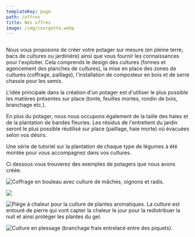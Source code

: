 ```yaml
---
templateKey: page
path: /offres
title: Nos offres
image: /img/courgette.webp
---
```

![]()

Nous vous proposons de créer votre  potager sur mesure (en pleine terre, bacs de cultures ou jardinière) ainsi que vous fournir les connaissances pour l'exploiter. Cela comprends le design des cultures (formes et agencement des planches de cultures), la mise en place des zones de cultures (coffrage, paillage), l'installation de composteur en bois et de serre chassie pour les semis.

L'idée principale dans la création d'un potager est d'utiliser le plus possible les matières présentes sur place (tonte, feuilles mortes, rondin de bois, branchage etc.). 

En plus du potager, nous nous occupons également de la taille des haies et de la plantation de bandes fleuries. Les résidus de l'entretient du jardin seront le plus possible réutilisé sur place (paillage, haie morte) où évacuées selon vos désirs. 

Une série de tutoriel sur la plantation de chaque type de légumes à été montée pour vous accompagnez dans vos cultures. 

Ci dessous vous trouverez des exemples de potagers que nous avons créée. 



![](/img/association-mâche-radis-oignon-laitue.jpg "Coffrage en bouleau avec culture de mâches, oignons et radis.")

![](/img/culture-muret.jpg)

![](/img/img_5178.jpg "Piège à chaleur pour la culture de plantes aromatiques. La culture est entouré de pierre qui vont capter la chaleur le jour pour la redistribuer la nuit et ainsi protéger les plantes du gel. ")

![](/img/zone-de-culture-plessage.jpg "Culture en plessage (branchage frais entrelacé entre des piquets). ")